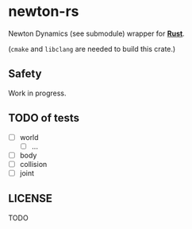 # newton-rs

Newton Dynamics (see submodule) wrapper for [**Rust**](https://www.rust-lang.org/).

(`cmake` and `libclang` are needed to build this crate.)

## Safety

Work in progress.

## TODO of tests

- [ ] world
    * [ ] ...
- [ ] body
- [ ] collision
- [ ] joint

## LICENSE

TODO
